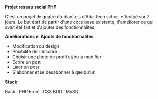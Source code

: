 **Projet reseau social PHP**

C'est un projet de quatre étudiant.e.s d'Ada Tech school effectué sur 7 jours.
Le but était de partir d'une code base existante, d'améliorer ce qui avait été fait et d'ajouter des fonctionnalités.

**Améliorations et Ajouts de fonctionnalités**

- Modification du design
- Posibilité de s'inscrire
- Choisir une photo de profil et/ou la modifier
- Ecrire un post
- Liker un post
- S'abonner et se désabonner à quelqu'un


**Stack**

Back : PHP
Front : CSS
BDD : MySQL
